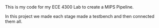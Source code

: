 This is my code for my ECE 4300 Lab to create a MIPS Pipeline.

In this project we made each stage made a testbench and then connected them all.

